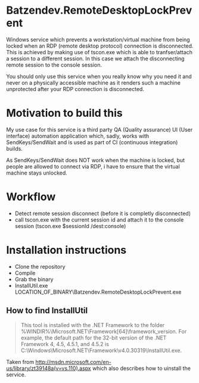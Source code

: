 Batzendev.RemoteDesktopLockPrevent
==================================

Windows service which prevents a workstation/virtual machine from being locked when an RDP (remote desktop protocol) connection is disconnected. This is achieved by making use of tscon.exe which is able to tranfser/attach a session to a different session. In this case we attach the disconnecting remote session to the console session.

You should only use this service when you really know why you need it and never on a physically accessible machine as it renders such a machine unprotected after your RDP connection is disconnected.

# Motivation to build this
My use case for this service is a third party QA (Quality assurance) UI (User interface) automation application which, sadly, works with SendKeys/SendWait and is used as part of CI (continuous integration) builds.

As SendKeys/SendWait does NOT work when the machine is locked, but people are allowed to connect via RDP, i have to ensure that the virtual machine stays unlocked.

# Workflow
- Detect remote session disconnect (before it is completly disconnected)
- call tscon.exe with the current session id and attach it to the console session (tscon.exe $sessionId /dest:console)

# Installation instructions
- Clone the repository
- Compile
- Grab the binary
- InstallUtil.exe LOCATION_OF_BINARY\Batzendev.RemoteDesktopLockPrevent.exe

## How to find InstallUtil
> This tool is installed with the .NET Framework to the folder %WINDIR%\Microsoft.NET\Framework[64]\framework_version. For example, the default path for the 32-bit version of the .NET Framework 4, 4.5, 4.5.1, and 4.5.2 is C:\Windows\Microsoft.NET\Framework\v4.0.30319\InstallUtil.exe.

Taken from http://msdn.microsoft.com/en-us/library/zt39148a(v=vs.110).aspx which also describes how to uinstall the service.

